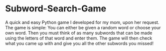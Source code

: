 # Subword-Search-Game
A quick and easy Python game I developed for my mom, upon her request. The game is simple: You can either be given a random word or choose your own word. Then you must think of as many subwords that can be made using the letters of that word and enter them. The game will then check what you came up with and give you all the other subwords you missed!
